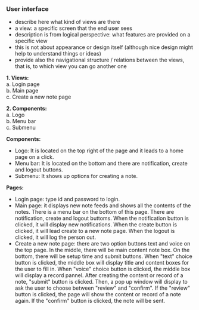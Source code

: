 ### User interface

* describe here what kind of views are there
* a view: a specific screen that the end user sees
* description is from logical perspective: what features are provided on a specific view
* this is not about appearance or design itself (although nice design might help to understand things or ideas)
* provide also the navigational structure / relations between the views, that is, to which view you can go another one

<strong>1. Views:</strong> <br/>
  a. Login page <br/>
  b. Main page <br/>
  c. Create a new note page <br/>



<strong>2. Components:</strong> <br/>
  a. Logo <br/>
  b. Menu bar <br/>
  c. Submenu <br/>
  


<strong>Components:</strong> <br/>
  - Logo: It is located on the top right of the page and it leads to a home page on a click. <br/>
  - Menu bar: It is located on the bottom and there are notification, create and logout buttons. <br/>
  - Submenu: It shows up options for creating a note. <br/>

<strong>Pages:</strong> <br/>
  - Login page: type id and password to login. <br/>
  - Main page: it displays new note feeds and shows all the contents of the notes. There is a menu bar on the bottom of this        page. There are notification, create and logout buttoms. When the notification button is clicked, it will display new           notifications. When the create button is clicked, it will lead create to a new note page. When the logout is clicked, it        will log the person out. <br/>
  - Create a new note page: there are two option buttons text and voice on the top page. In the middle, there will be main          content note box. On the bottom, there will be setup time and submit buttons. When "text" choice button is clicked, the         middle box will display title and content boxes for the user to fill in. When "voice" choice button is clicked, the middle      box will display a record pannel. After creating the content or record of a note, "submit" button is clicked. Then, a pop up     window will display to ask the user to choose between "review" and "confirm". If the "review" button is clicked, the page       will show the content or record of a note again. If the "confirm" button is clicked, the note will be sent.    
  
